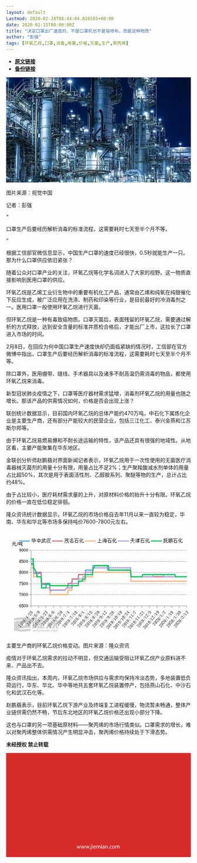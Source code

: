```yaml
---
layout: default
Lastmod: 2020-02-28T08:44:04.816585+00:00
date: 2020-02-15T00:00:00Z
title: "决定口罩出厂速度的，不是口罩机也不是熔喷布，而是这种物质"
author: "彭强"
tags: [环氧乙烷,口罩,消毒,用量,价格,灭菌,生产,聚丙烯]
---
```


* [**原文链接**](http://mp.weixin.qq.com/s?__biz=MjM5NTE0ODc2Nw==&mid=2650463404&idx=2&sn=11cacb336243000581a9216dd22a5979&chksm=bef29a1c8985130a32fd785540ca93d7b8b53e134d71405b4ef9a3ea34b1611f70c023be3c54#rd)
* [**备份链接**](http://archive.today/WwI2u)


![](/images/post/6a2e1a6a7233221b2bd37f530e7c5e84.jpg)

图片来源：视觉中国

记者：彭强

“

  

口罩生产后要经历解析消毒的标准流程，这需要耗时七天至半个月不等。

  

”

根据工信部官微信息显示，中国生产口罩的速度已经很快，0.5秒就能生产一只。那为什么口罩供应依旧紧张？  

随着公众对口罩产业的关注，环氧乙烷等化学名词进入了大家的视野。这一物质直接影响到医用口罩的供应。

环氧乙烷是乙烯工业衍生物中的重要有机化工产品，通常由乙烯和纯氧在纯银催化下反应生成，被广泛应用在洗涤、制药和印染等行业，是目前最好的冷消毒剂之一。医用口罩一般使用环氧乙烷进行灭菌。

但环氧乙烷是一种有毒致癌物质。口罩灭菌后，表面残留的环氧乙烷，需要通过解析的方式释放，达到安全含量的标准并质检合格后，才能出厂上市，这拉长了口罩进入市场的时间。

2月8日，在回应为何中国口罩生产速度快却仍面临紧缺的情况时，工信部在官方微博中指出，口罩生产后要经历解析消毒的标准流程，这需要耗时七天至半个月不等。

除口罩外，医用绷带、缝线、手术器具以及诸多不耐高温仍需消毒的物品，都使用环氧乙烷来消毒。

新型冠状肺炎疫情之下，口罩等医疗器材需求猛增，消毒剂环氧乙烷的用量也随之增长。那该产品的供需情况如何，价格是否会出现上涨？

联创统计数据显示，目前国内环氧乙烷的总体产能约470万吨，中石化下属炼化企业是主要生产商，还有部分产能较大的民营企业，包括三江化工、泰兴金燕和江苏斯尔邦等。

由于环氧乙烷易燃易爆和不耐长途运输的特性，该产品还具有很强的地域性。从地区看，主要产能聚集在华东地区。

金联创分析师赵鹏翡对界面新闻记者表示，环氧乙烷用于一次性使用的无菌医疗消毒器械灭菌剂的用量十分有限，用量占比不足2%；生产聚羧酸减水剂单体的用量占比超50%，其次是用于表面活性剂、乙醇胺系列、聚醚等物的生产，总计占比约48%。

由于占比较小，医疗耗材需求量的上升，对原材料价格的抬升十分有限。环氧乙烷的价格一直在低位稳定徘徊。

隆众资讯统计数据显示，环氧乙烷的市场价格自去年11月以来一直较为稳定，华南、华东和华北等市场多保持吨价7600-7800元左右。

![](/images/post/089af340d4075d2d9e340c24b66db674.jpg)

主要生产商的环氧乙烷价格变动。图片来源：隆众资讯

疫情对于环氧乙烷需求的拉动不明显，但交通运输受阻让环氧乙烷产业原料进不来、产品出不去。

隆众资讯指出，本周内，环氧乙烷市场供应与需求均保持冷淡态势，多地装置低负荷运行，华东、华北、华中等地共五套环氧乙烷装置停产，包括燕山石化、中沙石化和武汉石化等。

赵鹏翡表示，目前环氧乙烷下游产业及终端复工进程缓慢，物流暂未畅通，整体产业链供需仍然不畅，节后东北地区的环氧乙烷价格还出现小部分下降。

这也与口罩的另一项基础原材料——聚丙烯的市场行情类似。口罩需求的增长，难以对聚丙烯整体供需情况产生明显冲击，聚丙烯价格持续处于下滑态势。

  

**未经授权 禁止转载**

  

  

![](/images/post/3ef9527fd7edfb43b0c70486c7a956af.jpg)

